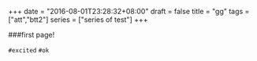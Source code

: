 +++
date = "2016-08-01T23:28:32+08:00"
draft = false
title = "gg"
tags = ["att","btt2"]
series = ["series of test"]
+++

###first page!

`#excited` `#ok`